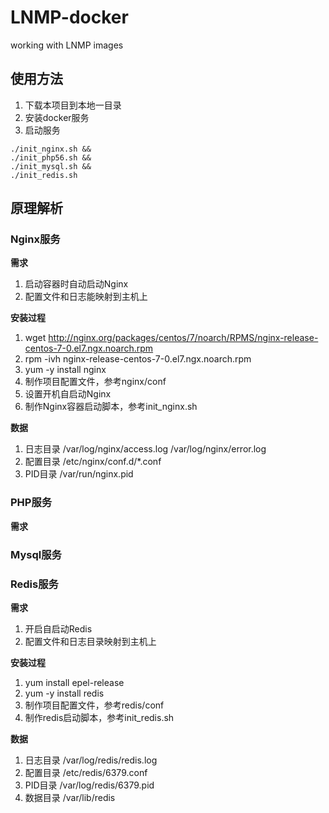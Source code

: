 # LNMP-docker
working with LNMP images

## 使用方法
1. 下载本项目到本地一目录
2. 安装docker服务
3. 启动服务
```shell
./init_nginx.sh &&
./init_php56.sh &&
./init_mysql.sh &&
./init_redis.sh
```

## 原理解析

### Nginx服务
**需求**
1. 启动容器时自动启动Nginx
2. 配置文件和日志能映射到主机上

**安装过程**
1. wget  http://nginx.org/packages/centos/7/noarch/RPMS/nginx-release-centos-7-0.el7.ngx.noarch.rpm
2. rpm -ivh nginx-release-centos-7-0.el7.ngx.noarch.rpm
3. yum -y install nginx
4. 制作项目配置文件，参考nginx/conf
5. 设置开机自启动Nginx
6. 制作Nginx容器启动脚本，参考init_nginx.sh

**数据**
1. 日志目录
/var/log/nginx/access.log
/var/log/nginx/error.log
2. 配置目录
/etc/nginx/conf.d/\*.conf
3. PID目录
/var/run/nginx.pid

### PHP服务
**需求**

### Mysql服务

### Redis服务
**需求**
1. 开启自启动Redis
2. 配置文件和日志目录映射到主机上

**安装过程**
1. yum install epel-release
2. yum -y install redis
3. 制作项目配置文件，参考redis/conf
4. 制作redis启动脚本，参考init_redis.sh

**数据**
1. 日志目录
/var/log/redis/redis.log
2. 配置目录
/etc/redis/6379.conf
3. PID目录
/var/log/redis/6379.pid
4. 数据目录
/var/lib/redis
